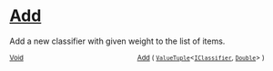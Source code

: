 # [Add](./WeightedClassifier-100663871.md)

Add a new classifier with given weight to the list of items.

<sub>[Void](https://docs.microsoft.com/en-us/dotnet/api/System.Void)</sub><img width=200/><sub>[Add](./WeightedClassifier-100663871.md) ( [`ValueTuple`](https://docs.microsoft.com/en-us/dotnet/api/System.ValueTuple-2)\<[`IClassifier`](./../../../Pipeline/IClassifier.md), [`Double`](https://docs.microsoft.com/en-us/dotnet/api/System.Double)> )</sub><br>


